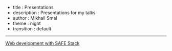 - title : Presentations
- description : Presentations for my talks
- author : Mikhail Smal
- theme : night
- transition : default

***

[Web development with SAFE Stack](safe-stack.html#/)